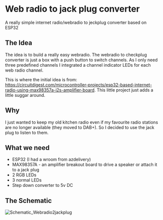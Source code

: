 # Web radio to jack plug converter
A really simple internet radio/webradio to jeckplug converter based on ESP32

## The Idea
The idea is to build a really easy webradio. The webradio to checkplug converter is just a box with a push button to switch channels. As I only need three predefined channels I integrated a channel indicator LEDs for each web radio channel.

This is where the initial idea is from: https://circuitdigest.com/microcontroller-projects/esp32-based-internet-radio-using-max98357a-i2s-amplifier-board. This little project just adds a little suggar around.

## Why
I just wanted to keep my old kitchen radio even if my favourite radio stations are no longer available (they moved to DAB+). So I decided to use the jack plug to listen to them.

## What we need
* ESP32 (I had a wroom from azdelivery)
* MAX98357A - an amplifier breakout board to drive a speaker or attach it to a jack plug
* 2 RGB LEDs
* 3 normal LEDs
* Step down converter to 5v DC

## The Schematic
![Schematic_Webradio2jackplug](https://user-images.githubusercontent.com/5586873/148019516-501ed688-36f6-4ff0-8f84-8ea78281d7af.png)

